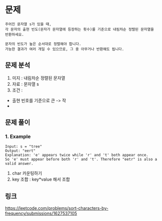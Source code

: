 # 문제
~~~text
주어진 문자열 s가 있을 때, 
각 문자의 출현 빈도(문자가 문자열에 등장하는 횟수)를 기준으로 내림차순 정렬된 문자열을 반환하세요.

문자의 빈도가 높은 순서대로 정렬해야 합니다. 
가능한 결과가 여러 개일 수 있으므로, 그 중 아무거나 반환해도 됩니다.
~~~

## 문제 분석
1. 미지 : 내림차순 정렬된 문자열 
2. 자료 : 문자열 s
3. 조건 : 
- 출현 빈호를 기준으로 큰 -> 작
- 

## 문제 풀이 
### 1. Example
~~~text
Input: s = "tree"
Output: "eert"
Explanation: 'e' appears twice while 'r' and 't' both appear once.
So 'e' must appear before both 'r' and 't'. Therefore "eetr" is also a valid answer.
~~~


1. char 카운팅하기 
2. key 조합 : key*value 해서 조합


## 링크
https://leetcode.com/problems/sort-characters-by-frequency/submissions/1627537105